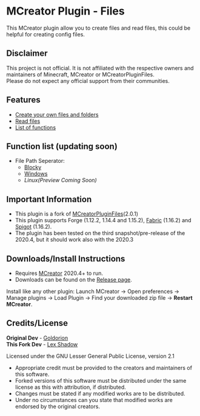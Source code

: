 # MCreator Plugin - Files
This MCreator plugin allow you to create files and read files, this could be helpful for creating config files.

## Disclaimer
This project is not official. It is not affiliated with the respective owners and maintainers of Minecraft, MCreator or MCreatorPluginFiles.<br>
Please do not expect any official support from their communities.

## Features
* [Create your own files and folders](https://i.imgur.com/QuySPbb.png)
* [Read files](https://i.imgur.com/9x1zLty.png)
* [List of functions](https://i.imgur.com/V0QDJ1f.png)


## Function list (updating soon)
* File Path Seperator:
  * [Blocky](https://i.imgur.com/HGXiuGb.png)
  * [Windows](https://i.imgur.com/JEV5T9f.png)
  * *Linux(Preview Coming Soon)*

## Important Information
* This plugin is a fork of [MCreatorPluginFiles](https://github.com/ClothCreators/MCreatorPluginFiles)(2.0.1)
* This plugin supports Forge (1.12.2, 1.14.4 and 1.15.2), [Fabric](https://github.com/ClothCreators/MCreatorFabricGenerator) (1.16.2) and [Spigot](https://github.com/Goldorion/MCreatorSpigotGenerator) (1.16.2).
* The plugin has been tested on the third snapshot/pre-release of the 2020.4, but it should work also with the 2020.3

## Downloads/Install Instructions
* Requires [MCreator](https://mcreator.net/) 2020.4+ to run.
* Downloads can be found on the [Release page](https://github.com/LexShadow/MCreatorPluginFiles/releases).

Install like any other plugin: Launch MCreator -> Open preferences -> Manage plugins -> Load Plugin -> Find your downloaded zip file -> **Restart MCreator**.

## Credits/License
**Original Dev** - [Goldorion](https://github.com/Goldorion)<br>
**This Fork Dev** - [Lex Shadow](https://github.com/LexShadow/)

Licensed under the GNU Lesser General Public License, version 2.1  
* Appropriate credit must be provided to the creators and maintainers of this software.
* Forked versions of this software must be distributed under the same license as this with attribution, if distributed.
* Changes must be stated if any modified works are to be distributed.
* Under no circumstances can you state that modified works are endorsed by the original creators.
